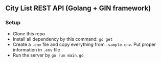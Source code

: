 ## City List REST API (Golang + GIN framework)

### Setup

* Clone this repo
* Install all dependency by this command: `go get`
* Create a `.env` file and copy everything from `.sample.env`. Put proper information in `.env` file
* Run the server by `go run main.go`